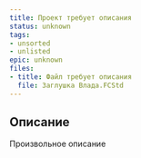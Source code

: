 ```yaml
---
title: Проект требует описания
status: unknown
tags:
- unsorted
- unlisted
epic: unknown
files:
- title: Файл требует описания
  file: Заглушка Влада.FCStd
---
```



## Описание

Произвольное описание